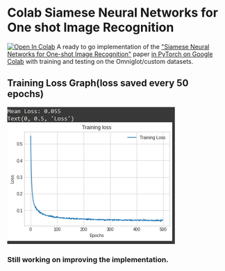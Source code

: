 # Colab Siamese Neural Networks for One shot Image Recognition
[![Open In Colab](https://colab.research.google.com/assets/colab-badge.svg)](https://colab.research.google.com/drive/1H0qO0xUbqAMcoNEevAALKv1vqchFRfWh?usp=sharing)
A ready to go implementation of the ["Siamese Neural Networks for One-shot Image Recognition"](https://www.cs.cmu.edu/~rsalakhu/papers/oneshot1.pdf) paper [in PyTorch on Google Colab](https://colab.research.google.com/drive/1H0qO0xUbqAMcoNEevAALKv1vqchFRfWh?usp=sharing) with training and testing on the Omniglot/custom datasets.

## Training Loss Graph(loss saved every 50 epochs)

![Screenshot](omniglot_loss_new.PNG)

### Still working on improving the implementation.
